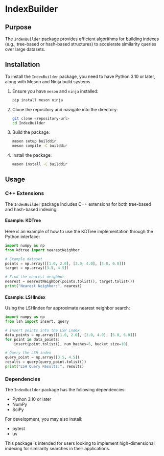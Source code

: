 # IndexBuilder

## Purpose

The `IndexBuilder` package provides efficient algorithms for building indexes (e.g., tree-based or hash-based structures) to accelerate similarity queries over large datasets.

## Installation

To install the `IndexBuilder` package, you need to have Python 3.10 or later, along with Meson and Ninja build systems.

1. Ensure you have `meson` and `ninja` installed:
   ```bash
   pip install meson ninja
   ```

2. Clone the repository and navigate into the directory:
   ```bash
   git clone <repository-url>
   cd IndexBuilder
   ```

3. Build the package:
   ```bash
   meson setup builddir
   meson compile -C builddir
   ```

4. Install the package:
   ```bash
   meson install -C builddir
   ```

## Usage 

### C++ Extensions

The `IndexBuilder` package includes C++ extensions for both tree-based and hash-based indexing.

#### Example: KDTree

Here is an example of how to use the KDTree implementation through the Python interface:

```python
import numpy as np
from kdtree import nearestNeighbor

# Example dataset
points = np.array([[1.0, 2.0], [3.0, 4.0], [5.0, 6.0]])
target = np.array([3.5, 4.5])

# Find the nearest neighbor
nearest = nearestNeighbor(points.tolist(), target.tolist())
print("Nearest Neighbor:", nearest)
```

#### Example: LSHIndex

Using the LSHIndex for approximate nearest neighbor search:

```python
import numpy as np
from lsh import insert, query

# Insert points into the LSH index
data_points = np.array([[1.0, 2.0], [3.0, 4.0], [5.0, 6.0]])
for point in data_points:
    insert(point.tolist(), num_hashes=5, bucket_size=10)

# Query the LSH index
query_point = np.array([3.5, 4.5])
results = query(query_point.tolist())
print("LSH Query Results:", results)
```

### Dependencies

The `IndexBuilder` package has the following dependencies:

- Python 3.10 or later
- NumPy
- SciPy

For development, you may also install:

- pytest
- uv

This package is intended for users looking to implement high-dimensional indexing for similarity searches in their applications.